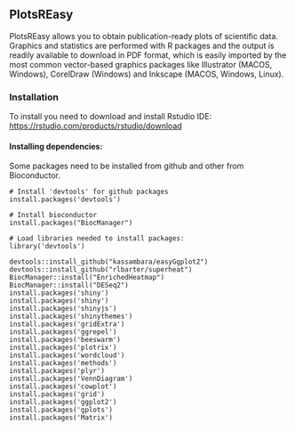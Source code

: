 ## PlotsREasy
PlotsREasy allows you to obtain publication-ready plots of scientific data.  
Graphics and statistics are performed with R packages and the output is readily available to download in PDF format, which is easily imported by the most common vector-based graphics packages like Illustrator (MACOS, Windows), CorelDraw (Windows) and Inkscape (MACOS, Windows, Linux).

### Installation
To install you need to download and install Rstudio IDE:  
https://rstudio.com/products/rstudio/download  

#### Installing dependencies:

Some packages need to be installed from github and other from Bioconductor.  

```
# Install 'devtools' for github packages
install.packages('devtools')

# Install bioconductor
install.packages("BiocManager")

# Load libraries needed to install packages:
library('devtools')

devtools::install_github("kassambara/easyGgplot2")
devtools::install_github("rlbarter/superheat")
BiocManager::install("EnrichedHeatmap")
BiocManager::install("DESeq2")
install.packages('shiny')
install.packages('shiny')
install.packages('shinyjs')
install.packages('shinythemes')
install.packages('gridExtra')
install.packages('ggrepel')
install.packages('beeswarm')
install.packages('plotrix')
install.packages('wordcloud')
install.packages('methods')
install.packages('plyr')
install.packages('VennDiagram')
install.packages('cowplot')
install.packages('grid')
install.packages('ggplot2')
install.packages('gplots')
install.packages('Matrix')
```
